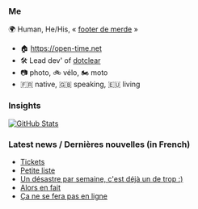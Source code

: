 ### Me

🌍 Human, He/His, « [footer de merde](https://open-time.net/post/2013/07/17/La-veritable-histoire-du-Footer-de-merde-) » 
* 🏠 https://open-time.net 
* 🛠️ Lead dev' of [dotclear](https://git.dotclear.org/dev/dotclear)
* 📷 photo, 🚲 vélo, 🏍️ moto 
* 🇫🇷 native, 🇬🇧 speaking, 🇪🇺 living

### Insights

[![GitHub Stats](https://github-readme-stats-sigma-five.vercel.app/api?username=franck-paul)](https://github.com/franck-paul)

### Latest news / Dernières nouvelles (in French)

<!-- BLOG-POST-LIST:START -->
- [Tickets](https://open-time.net/post/2025/07/27/Tickets)
- [Petite liste](https://open-time.net/post/2025/07/26/Petite-liste)
- [Un désastre par semaine, c&#39;est déjà un de trop :&rpar;](https://open-time.net/post/2025/07/25/Un-desastre-par-semaine-c-est-deja-un-de-trop-%3A)
- [Alors en fait](https://open-time.net/post/2025/07/24/Alors-en-fait)
- [Ça ne se fera pas en ligne](https://open-time.net/post/2025/07/23/Ca-ne-se-fera-pas-en-ligne)
<!-- BLOG-POST-LIST:END -->
